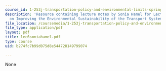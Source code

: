 ```yaml
---
course_id: 1-253j-transportation-policy-and-environmental-limits-spring-2004
description: 'Resource containing lecture notes by Sonia Hamel for Lecture 6: Observations
  on Improving the Environmental Sustainability of the Transport System.'
file_location: /coursemedia/1-253j-transportation-policy-and-environmental-limits-spring-2004/b274fc7b99d075d8e544728149799074_lec6soniahamel.pdf
file_type: application/pdf
layout: pdf
title: lec6soniahamel.pdf
type: course
uid: b274fc7b99d075d8e544728149799074

---
```

None